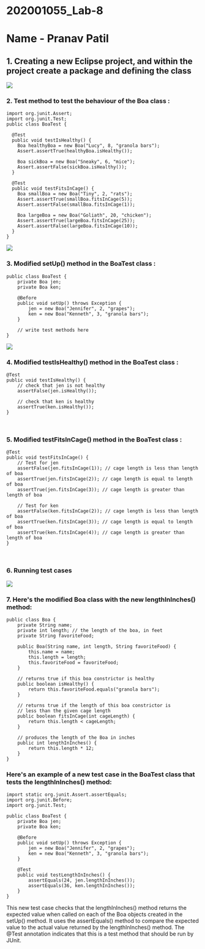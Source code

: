 # 202001055_Lab-8
# Name - Pranav Patil

## 1. Creating a new Eclipse project, and within the project create a package and defining the class
<img src="https://user-images.githubusercontent.com/95064151/233036757-48d69020-3270-44bc-9c8b-c8443862f8ff.png">

### 2. Test method to test the behaviour of the Boa class : 
```
import org.junit.Assert;
import org.junit.Test;
public class BoaTest {

  @Test
  public void testIsHealthy() {
    Boa healthyBoa = new Boa("Lucy", 8, "granola bars");
    Assert.assertTrue(healthyBoa.isHealthy());
    
    Boa sickBoa = new Boa("Sneaky", 6, "mice");
    Assert.assertFalse(sickBoa.isHealthy());
  }

  @Test
  public void testFitsInCage() {
    Boa smallBoa = new Boa("Tiny", 2, "rats");
    Assert.assertTrue(smallBoa.fitsInCage(5));
    Assert.assertFalse(smallBoa.fitsInCage(1));

    Boa largeBoa = new Boa("Goliath", 20, "chicken");
    Assert.assertTrue(largeBoa.fitsInCage(25));
    Assert.assertFalse(largeBoa.fitsInCage(10));
  }
}
```
<img src="https://user-images.githubusercontent.com/95064151/233039273-d00304f8-2deb-4061-af0c-b76a2254d573.png">
</br>

### 3. Modified setUp() method in the BoaTest class : 
```
public class BoaTest {
    private Boa jen;
    private Boa ken;
    
    @Before
    public void setUp() throws Exception {
        jen = new Boa("Jennifer", 2, "grapes");
        ken = new Boa("Kenneth", 3, "granola bars");
    }
    
    // write test methods here
}
```
<img src="https://user-images.githubusercontent.com/95064151/233043524-77bdff56-2e7b-4f43-bd8a-0ca06593abf9.png">
</br>

### 4. Modified testIsHealthy() method in the BoaTest class : 
```
@Test
public void testIsHealthy() {
    // check that jen is not healthy
    assertFalse(jen.isHealthy());
    
    // check that ken is healthy
    assertTrue(ken.isHealthy());
}
```
</br>

### 5. Modified testFitsInCage() method in the BoaTest class : 
```
@Test
public void testFitsInCage() {
    // Test for jen
    assertFalse(jen.fitsInCage(1)); // cage length is less than length of boa
    assertTrue(jen.fitsInCage(2)); // cage length is equal to length of boa
    assertTrue(jen.fitsInCage(3)); // cage length is greater than length of boa

    // Test for ken
    assertFalse(ken.fitsInCage(2)); // cage length is less than length of boa
    assertTrue(ken.fitsInCage(3)); // cage length is equal to length of boa
    assertTrue(ken.fitsInCage(4)); // cage length is greater than length of boa
}
```
</br>

### 6. Running test cases
<img src="https://user-images.githubusercontent.com/95064151/233043180-b2f14800-de7b-4d43-a372-2e3cfdc44d44.png">

### 7. Here's the modified Boa class with the new lengthInInches() method:
```
public class Boa {
    private String name;
    private int length; // the length of the boa, in feet
    private String favoriteFood;

    public Boa(String name, int length, String favoriteFood) {
        this.name = name;
        this.length = length;
        this.favoriteFood = favoriteFood;
    }

    // returns true if this boa constrictor is healthy
    public boolean isHealthy() {
        return this.favoriteFood.equals("granola bars");
    }

    // returns true if the length of this boa constrictor is
    // less than the given cage length
    public boolean fitsInCage(int cageLength) {
        return this.length < cageLength;
    }

    // produces the length of the Boa in inches
    public int lengthInInches() {
        return this.length * 12;
    }
}
```
### Here's an example of a new test case in the BoaTest class that tests the lengthInInches() method:
```
import static org.junit.Assert.assertEquals;
import org.junit.Before;
import org.junit.Test;

public class BoaTest {
    private Boa jen;
    private Boa ken;

    @Before
    public void setUp() throws Exception {
        jen = new Boa("Jennifer", 2, "grapes");
        ken = new Boa("Kenneth", 3, "granola bars");
    }

    @Test
    public void testLengthInInches() {
        assertEquals(24, jen.lengthInInches());
        assertEquals(36, ken.lengthInInches());
    }
}
```
This new test case checks that the lengthInInches() method returns the expected value when called on each of the Boa objects created in the setUp() method. It uses the assertEquals() method to compare the expected value to the actual value returned by the lengthInInches() method. The @Test annotation indicates that this is a test method that should be run by JUnit.
